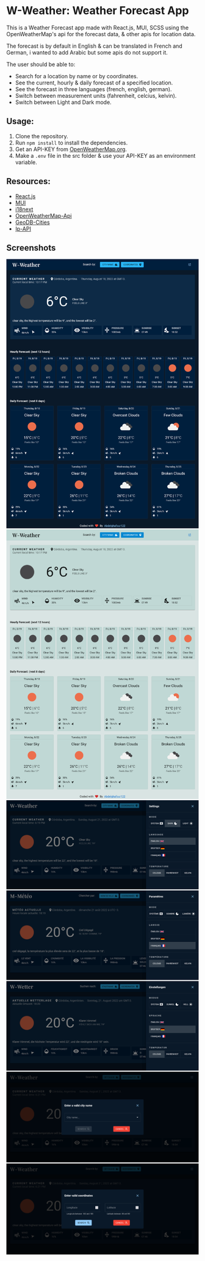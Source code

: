 # W-Weather: Weather Forecast App

This is a Weather Forecast app made with React.js, MUI, SCSS using the OpenWeatherMap's api for the forecast data, & other apis for location data.

The forecast is by default in English & can be translated in French and German, i wanted to add Arabic but some apis do not support it.

The user should be able to:

- Search for a location by name or by coordinates.
- See the current, hourly & daily forecast of a specified location.
- See the forecast in three languages (french, english, german).
- Switch between measurement units (fahrenheit, celcius, kelvin).
- Switch between Light and Dark mode.

## Usage:

1. Clone the repository.
2. Run `npm install` to install the dependencies.
3. Get an API-KEY from [OpenWeatherMap.org](https://openweathermap.org/).
4. Make a `.env` file in the src folder & use your API-KEY as an environment variable.

## Resources:

- [React.js](https://reactjs.org/)
- [MUI](https://mui.com/)
- [i18next](https://react.i18next.com/)
- [OpenWeatherMap-Api](https://openweathermap.org/api)
- [GeoDB-Cities](https://rapidapi.com/wirefreethought/api/geodb-cities/details)
- [Ip-API](https://ip-api.com/)

## Screenshots

![](./src/Screenshots/Dark.png)
![](./src/Screenshots/Light.png)
![](./src/Screenshots/english.png)
![](./src/Screenshots/french.png)
![](./src/Screenshots/german.png)
![](./src/Screenshots/cityname.png)
![](./src/Screenshots/coordinates.png)
